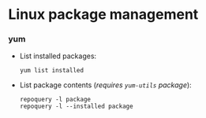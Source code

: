 # Linux package management

### yum
* List installed packages:  
  ```
  yum list installed
  ```

* List package contents (_requires `yum-utils` package_):
  ```
  repoquery -l package
  repoquery -l --installed package
  ```
